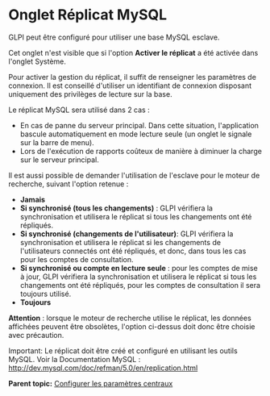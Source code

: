 Onglet Réplicat MySQL
=====================

GLPI peut être configuré pour utiliser une base MySQL esclave.

Cet onglet n'est visible que si l'option **Activer le réplicat** a été
activée dans l'onglet Système.

Pour activer la gestion du réplicat, il suffit de renseigner les
paramètres de connexion. Il est conseillé d'utiliser un identifiant de
connexion disposant uniquement des privilèges de lecture sur la base.

Le réplicat MySQL sera utilisé dans 2 cas :

-   En cas de panne du serveur principal. Dans cette situation,
    l'application bascule automatiquement en mode lecture seule (un
    onglet le signale sur la barre de menu).
-   Lors de l'exécution de rapports coûteux de manière à diminuer la
    charge sur le serveur principal.

Il est aussi possible de demander l'utilisation de l'esclave pour le
moteur de recherche, suivant l'option retenue :

-   **Jamais**
-   **Si synchronisé (tous les changements)** : GLPI vérifiera la
    synchronisation et utilisera le réplicat si tous les changements ont
    été répliqués.
-   **Si synchronisé (changements de l'utilisateur)**: GLPI vérifiera la
    synchronisation et utilisera le réplicat si les changements de
    l'utilisateurs connectés ont été répliqués, et donc, dans tous les
    cas pour les comptes de consultation.
-   **Si synchronisé ou compte en lecture seule** : pour les comptes de
    mise à jour, GLPI vérifiera la synchronisation et utilisera le
    réplicat si tous les changements ont été répliqués, pour les comptes
    de consultation il sera toujours utilisé.
-   **Toujours**

**Attention** : lorsque le moteur de recherche utilise le réplicat, les
données affichées peuvent être obsolètes, l'option ci-dessus doit donc
être choisie avec précaution.

Important: Le réplicat doit être créé et configuré en utilisant les
outils MySQL. Voir la Documentation MySQL :
http://dev.mysql.com/doc/refman/5.0/en/replication.html

**Parent topic:** [Configurer les paramètres
centraux](../glpi/config_common.html "Les paramètres centraux se configurent depuis le menu Configuration > Générale")
